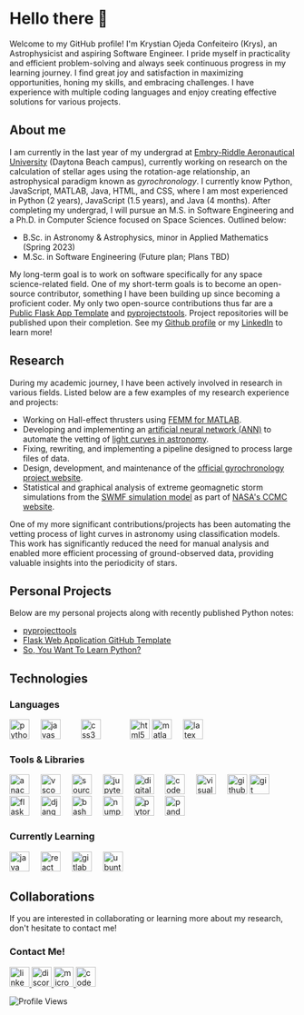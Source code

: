 # Hello there 👋

Welcome to my GitHub profile! I'm Krystian Ojeda Confeiteiro (Krys), an Astrophysicist and aspiring Software Engineer. I pride myself in practicality and efficient problem-solving and always seek continuous progress in my learning journey. I find great joy and satisfaction in maximizing opportunities, honing my skills, and embracing challenges. I have experience with multiple coding languages and enjoy creating effective solutions for various projects.

## About me

I am currently in the last year of my undergrad at [Embry-Riddle Aeronautical University](https://daytonabeach.erau.edu/) (Daytona Beach campus), currently working on research on the calculation of stellar ages using the rotation-age relationship, an astrophysical paradigm known as *gyrochronology*. I currently know Python, JavaScript, MATLAB, Java, HTML, and CSS, where I am most experienced in Python (2 years), JavaScript (1.5 years), and Java (4 months). After completing my undergrad, I will pursue an M.S. in Software Engineering and a Ph.D. in Computer Science focused on Space Sciences. Outlined below:

- B.Sc. in Astronomy & Astrophysics, minor in Applied Mathematics (Spring 2023)
- M.Sc. in Software Engineering (Future plan; Plans TBD)
<!-- - **Virginia Tech**
  - Ph.D. in Computer Science/Engineering (Future plan; focused on Space Sciences) -->

My long-term goal is to work on software specifically for any space science-related field. One of my short-term goals is to become an open-source contributor, something I have been building up since becoming a proficient coder. My only two open-source contributions thus far are a [Public Flask App Template](https://github.com/kconfeiteiro/Website-flask-practice) and [pyprojectstools](https://github.com/kconfeiteiro/pyprojecttools). Project repositories will be published upon their completion. See my [Github profile](https://github.com/kconfeiteiro?tab=repositories&q=&type=public&language=&sort=) or my [LinkedIn](www.linkedin.com/in/kconfeiteiro) to learn more!

## Research

During my academic journey, I have been actively involved in research in various fields. Listed below are a few examples of my research experience and projects:

- Working on Hall-effect thrusters using [FEMM for MATLAB](https://www.femm.info/wiki/Download).
- Developing and implementing an [artificial neural network (ANN)](https://gyrochronology.org/projects#deep-learning-home) to automate the vetting of [light curves in astronomy](https://gyrochronology.org/projects#lcoverview).
- Fixing, rewriting, and implementing a pipeline designed to process large files of data.
- Design, development, and maintenance of the [official gyrochronology project website](https://www.gyrochronology.info).
- Statistical and graphical analysis of extreme geomagnetic storm simulations from the [SWMF simulation model](https://ccmc.gsfc.nasa.gov/models/SWMF~20180525/) as part of [NASA's CCMC website](https://ccmc.gsfc.nasa.gov/).

One of my more significant contributions/projects has been automating the vetting process of light curves in astronomy using classification models. This work has significantly reduced the need for manual analysis and enabled more efficient processing of ground-observed data, providing valuable insights into the periodicity of stars.

## Personal Projects

Below are my personal projects along with recently published Python notes:
- [pyprojecttools](https://kconfeiteiro.notion.site/So-You-Want-to-Learn-Python-e0025f5ce52246c1bf79847673e739ba?pvs=4)
- [Flask Web Application GitHub Template](https://github.com/kconfeiteiro/Flask-App-Template)
- [So, You Want To Learn Python?](https://github.com/kconfeiteiro/pyprojecttools)

## Technologies

### Languages

<div align="left">
  <img src="https://cdn.jsdelivr.net/gh/devicons/devicon/icons/python/python-original.svg" height="35" alt="python logo"  />
	<img width="12" />
  <img src="https://cdn.jsdelivr.net/gh/devicons/devicon/icons/javascript/javascript-original.svg" height="35" alt="javascript logo"  />
  <img width="12" />
  <img width="12" />
  <img src="https://cdn.jsdelivr.net/gh/devicons/devicon/icons/css3/css3-original.svg" height="35" alt="css3 logo"  />
  <img width="12" />
  <img width="12" />
  <img width="12" />
  <img src="https://cdn.jsdelivr.net/gh/devicons/devicon/icons/html5/html5-original.svg" height="35" alt="html5 logo"  />
	<img src="https://cdn.jsdelivr.net/gh/devicons/devicon/icons/matlab/matlab-original.svg" height="35" alt="matlab logo"  />
  <img width="12" />
	<img src="https://cdn.jsdelivr.net/gh/devicons/devicon/icons/latex/latex-original.svg" height="35" alt="latex logo"  />
</div>

### Tools & Libraries

<div align="left">
  <img src="https://cdn.jsdelivr.net/gh/devicons/devicon/icons/anaconda/anaconda-original.svg" height="35" alt="anaconda logo"  />
  <img width="12" />
  <img src="https://cdn.jsdelivr.net/gh/devicons/devicon/icons/vscode/vscode-original.svg" height="35" alt="vscode logo"  />
  <img width="12" />
  <img src="https://cdn.jsdelivr.net/gh/devicons/devicon/icons/sourcetree/sourcetree-original.svg" height="35" alt="sourcetree logo"  />
  <img width="12" />
  <img src="https://cdn.jsdelivr.net/gh/devicons/devicon/icons/jupyter/jupyter-original.svg" height="35" alt="jupyter logo"  />
  <img width="12" />
  <img src="https://cdn.jsdelivr.net/gh/devicons/devicon/icons/digitalocean/digitalocean-original.svg" height="35" alt="digitalocean logo"  />
  <img width="12" />
  <img src="https://cdn.jsdelivr.net/gh/devicons/devicon/icons/codepen/codepen-plain.svg" height="35" alt="codepen logo"  />
  <img width="12" />
  <img src="https://cdn.jsdelivr.net/gh/devicons/devicon/icons/visualstudio/visualstudio-plain.svg" height="35" alt="visualstudio logo"  />
  <img width="12" />
  <img src="https://cdn.jsdelivr.net/gh/devicons/devicon/icons/github/github-original.svg" height="35" alt="github logo"  />
  <img src="https://cdn.jsdelivr.net/gh/devicons/devicon/icons/git/git-original.svg" height="35" alt="git logo"  />
  <img width="12" />
  <img src="https://cdn.jsdelivr.net/gh/devicons/devicon/icons/flask/flask-original.svg" height="35" alt="flask logo"  />
  <img width="12" />
  <img src="https://cdn.jsdelivr.net/gh/devicons/devicon/icons/django/django-plain.svg" height="35" alt="django logo"  />
  <img width="12" />
  <img src="https://cdn.jsdelivr.net/gh/devicons/devicon/icons/bash/bash-original.svg" height="35" alt="bash logo"  />
  <img width="12" />
  <img src="https://cdn.jsdelivr.net/gh/devicons/devicon/icons/numpy/numpy-original.svg" height="35" alt="numpy logo"  />
  <img width="12" />
  <img src="https://cdn.jsdelivr.net/gh/devicons/devicon/icons/pytorch/pytorch-original.svg" height="35" alt="pytorch logo"  />
  <img width="12" />
  <img src="https://cdn.jsdelivr.net/gh/devicons/devicon/icons/pandas/pandas-original.svg" height="35" alt="pandas logo"  />
</div>

### Currently Learning

<div align="left">
  <img src="https://cdn.jsdelivr.net/gh/devicons/devicon/icons/java/java-original.svg" height="35" alt="java logo"  />
  <img width="12" />
  <img src="https://cdn.jsdelivr.net/gh/devicons/devicon/icons/react/react-original.svg" height="35" alt="react logo"  />
  <img width="12" />
  <img src="https://cdn.jsdelivr.net/gh/devicons/devicon/icons/gitlab/gitlab-original.svg" height="35" alt="gitlab logo"  />
  <img width="12" />
  <img src="https://cdn.jsdelivr.net/gh/devicons/devicon/icons/ubuntu/ubuntu-plain.svg" height="35" alt="ubuntu logo"  />
</div>

##  Collaborations

If you are interested in collaborating or learning more about my research, don't hesitate to contact me!

### Contact Me!

<div align="left">
  <a href="https://www.linkedin.com/in/kconfeiteiro" target="_blank">
    <img src="https://img.shields.io/static/v1?message=LinkedIn&logo=linkedin&label=&color=0077B5&logoColor=white&labelColor=&style=for-the-badge" height="35" alt="linkedin logo"  />
  </a>
  <a href="https://www.discordapp.com/users/krys" target="_blank">
    <img src="https://img.shields.io/static/v1?message=Discord&logo=discord&label=&color=7289DA&logoColor=white&labelColor=&style=for-the-badge" height="35" alt="discord logo"  />
  </a>
  <a href="mailto:confeitk@outlook.com" target="_blank">
    <img src="https://img.shields.io/static/v1?message=Outlook&logo=microsoft-outlook&label=&color=0078D4&logoColor=white&labelColor=&style=for-the-badge" height="35" alt="microsoft-outlook logo"  />
  </a>
  <a href="https://codepen.io/kconfeiteiro" target="_blank">
    <img src="https://img.shields.io/static/v1?message=Codepen&logo=codepen&label=&color=000000&logoColor=white&labelColor=&style=for-the-badge" height="35" alt="codepen logo"  />
  </a>
</div>

![Profile Views](https://komarev.com/ghpvc/?username=kconfeiteiro&color=blue)
